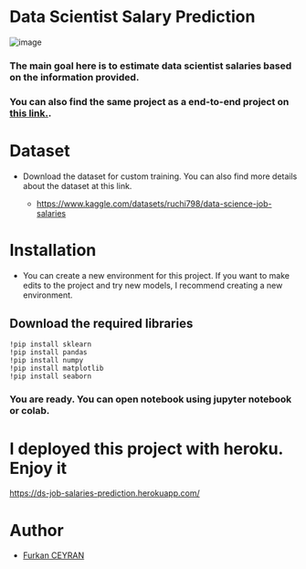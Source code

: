 # Data Scientist Salary Prediction

![image](https://media.istockphoto.com/vectors/data-analysis-concept-vector-banner-illustration-vector-id1321230055?k=20&m=1321230055&s=612x612&w=0&h=4FqbjHF64W7dvKhnpjOszHiAK50XatodvnHYjLoPeEg= )

### The main goal here is to estimate data scientist salaries based on the information provided.
### You can also find the same project as a end-to-end project on [this link.](https://github.com/Cygnie/data-scientist-salary-prediction).

# Dataset 

* Download the dataset for custom training. You can also find more details about the dataset at this link.

    * https://www.kaggle.com/datasets/ruchi798/data-science-job-salaries

# Installation

* You can create a new environment for this project. If you want to make edits to the project and try new models, I recommend creating a new environment.

## Download the required libraries

```
!pip install sklearn
!pip install pandas
!pip install numpy
!pip install matplotlib
!pip install seaborn
```
### You are ready. You can open notebook using jupyter notebook or colab. 
#

# I deployed this project with heroku. Enjoy it

https://ds-job-salaries-prediction.herokuapp.com/


# Author
* [Furkan CEYRAN](https://github.com/Cygnie)